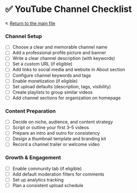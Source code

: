 # ✅ YouTube Channel Checklist

↖️ [Return to the main file](../README.md)

### Channel Setup
- [ ] Choose a clear and memorable channel name
- [ ] Add a professional profile picture and banner
- [ ] Write a clear channel description (with keywords)
- [ ] Set a custom URL (if eligible)
- [ ] Add links to social media and website in About section
- [ ] Configure channel keywords and tags
- [ ] Enable monetization (if eligible)
- [ ] Set upload defaults (description, tags, visibility)
- [ ] Create playlists to group similar videos
- [ ] Add channel sections for organization on homepage

### Content Preparation
- [ ] Decide on niche, audience, and content strategy
- [ ] Script or outline your first 3–5 videos
- [ ] Prepare an intro and outro for consistency
- [ ] Design a thumbnail template and branding kit
- [ ] Record a channel trailer or welcome video

### Growth & Engagement
- [ ] Enable community tab (if eligible)
- [ ] Add default moderation filters for comments
- [ ] Set up analytics tracking
- [ ] Plan a consistent upload schedule